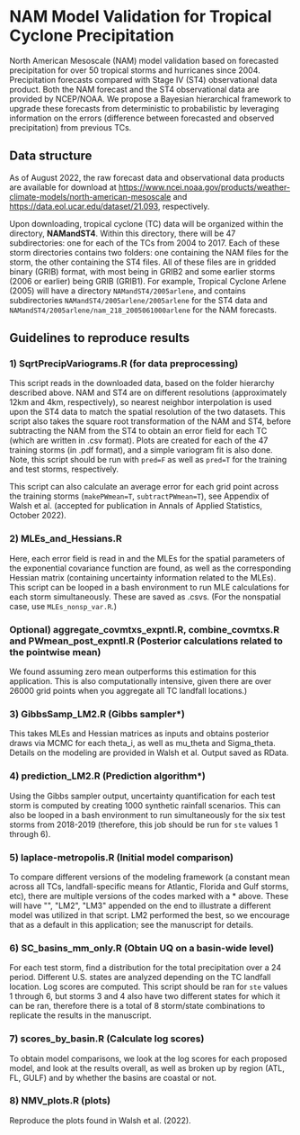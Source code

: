# NAM Model Validation for Tropical Cyclone Precipitation

North American Mesoscale (NAM) model validation based on forecasted precipitation for over 50 tropical storms and hurricanes since 2004. Precipitation forecasts compared with Stage IV (ST4) observational data product. Both the NAM forecast and the ST4 observational data are provided by NCEP/NOAA. We propose a Bayesian hierarchical framework to upgrade these forecasts from deterministic to probabilistic by leveraging information on the errors (difference between forecasted and observed precipitation) from previous TCs.

## Data structure 

As of August 2022, the raw forecast data and observational data products are available for download at https://www.ncei.noaa.gov/products/weather-climate-models/north-american-mesoscale and https://data.eol.ucar.edu/dataset/21.093, respectively. 

Upon downloading, tropical cyclone (TC) data will be organized within the directory, **NAMandST4**. Within this directory, there will be 47 subdirectories: one for each of the TCs from 2004 to 2017. Each of these storm directories contains two folders: one containing the NAM files for the storm, the other containing the ST4 files. All of these files are in gridded binary (GRIB) format, with most being in GRIB2 and some earlier storms (2006 or earlier) being GRIB (GRIB1). For example, Tropical Cyclone Arlene (2005) will have a directory `NAMandST4/2005arlene`, and contains subdirectories `NAMandST4/2005arlene/2005arlene` for the ST4 data and `NAMandST4/2005arlene/nam_218_2005061000arlene` for the NAM forecasts.

## Guidelines to reproduce results

### 1) SqrtPrecipVariograms.R (for data preprocessing)
This script reads in the downloaded data, based on the folder hierarchy described above. NAM and ST4 are on different resolutions (approximately 12km and 4km, respectively), so nearest neighbor interpolation is used upon the ST4 data to match the spatial resolution of the two datasets. This script also takes the square root transformation of the NAM and ST4, before subtracting the NAM from the ST4 to obtain an error field for each TC (which are written in .csv format). Plots are created for each of the 47 training storms (in .pdf format), and a simple variogram fit is also done. Note, this script should be run with `pred=F` as well as `pred=T` for the training and test storms, respectively.

This script can also calculate an average error for each grid point across the training storms (`makePWmean=T`, `subtractPWmean=T`), see Appendix of Walsh et al. (accepted for publication in Annals of Applied Statistics, October 2022).

### 2) MLEs_and_Hessians.R 
Here, each error field is read in and the MLEs for the spatial parameters of the exponential covariance function are found, as well as the corresponding Hessian matrix (containing uncertainty information related to the MLEs). This script can be looped in a bash environment to run MLE calculations for each storm simultaneously. These are saved as .csvs. (For the nonspatial case, use `MLEs_nonsp_var.R`.)

### Optional) aggregate_covmtxs_expntl.R, combine_covmtxs.R and PWmean_post_expntl.R (Posterior calculations related to the pointwise mean)
We found assuming zero mean outperforms this estimation for this application. This is also computationally intensive, given there are over 26000 grid points when you aggregate all TC landfall locations.)

### 3) GibbsSamp_LM2.R (Gibbs sampler\*)
This takes MLEs and Hessian matrices as inputs and obtains posterior draws via MCMC for each theta_i, as well as mu_theta and Sigma_theta. Details on the modeling are provided in Walsh et al. Output saved as RData.

### 4) prediction_LM2.R (Prediction algorithm\*)
Using the Gibbs sampler output, uncertainty quantification for each test storm is computed by creating 1000 synthetic rainfall scenarios. This can also be looped in a bash environment to run simultaneously for the six test storms from 2018-2019 (therefore, this job should be run for `ste` values 1 through 6). 

### 5) laplace-metropolis.R (Initial model comparison)
To compare different versions of the modeling framework (a constant mean across all TCs, landfall-specific means for Atlantic, Florida and Gulf storms, etc), there are multiple versions of the codes marked with a \* above. These will have "", "LM2", "LM3" appended on the end to illustrate a different model was utilized in that script. LM2 performed the best, so we encourage that as a default in this application; see the manuscript for details.

### 6) SC_basins_mm_only.R (Obtain UQ on a basin-wide level)
For each test storm, find a distribution for the total precipitation over a 24 period. Different U.S. states are analyzed depending on the TC landfall location. Log scores are computed. This script should be ran for `ste` values 1 through 6, but storms 3 and 4 also have two different states for which it can be ran, therefore there is a total of 8 storm/state combinations to replicate the results in the manuscript.

### 7) scores_by_basin.R (Calculate log scores)
To obtain model comparisons, we look at the log scores for each proposed model, and look at the results overall, as well as broken up by region (ATL, FL, GULF) and by whether the basins are coastal or not.

### 8) NMV_plots.R (plots)
Reproduce the plots found in Walsh et al. (2022).
